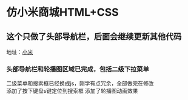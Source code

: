# 仿小米商城HTML+CSS 
## 这个只做了头部导航栏，后面会继续更新其他代码 
地址：[小米](www.mi.com)
### 头部导航栏和轮播图区域已完成，包括二级下拉菜单
二级菜单和搜索框已经换成js，刚学有点冗余，全部做完在修改<br/>
添加了按下键盘s键定位到搜索框
添加了轮播图动画效果
